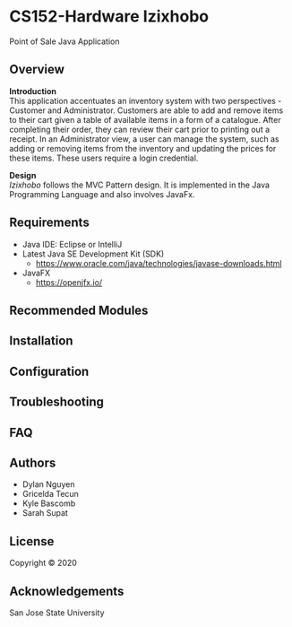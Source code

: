 # CS152-Hardware Izixhobo
Point of Sale Java Application 
## Overview
**Introduction**<br />
This application accentuates an inventory system with two perspectives - Customer and Administrator. Customers are able to add and remove items to their cart given a table of available items in a form of a catalogue. After completing their order, they can review their cart prior to printing out a receipt. In an Administrator view, a user can manage the system, such as adding or removing items from the inventory and updating the prices for these items. These users require a login credential.

**Design**<br />
*Izixhobo* follows the MVC Pattern design. It is implemented in the Java Programming Language and also involves JavaFx.

## Requirements
* Java IDE: Eclipse or IntelliJ
* Latest Java SE Development Kit (SDK)
  * https://www.oracle.com/java/technologies/javase-downloads.html
* JavaFX 
  * https://openjfx.io/

## Recommended Modules

## Installation

## Configuration

## Troubleshooting

## FAQ

## Authors
* Dylan Nguyen
* Gricelda Tecun
* Kyle Bascomb
* Sarah Supat
## License
Copyright &copy; 2020
## Acknowledgements
San Jose State University
